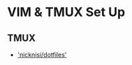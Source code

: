 # VIM & TMUX Set Up

## TMUX
* ['nicknisi/dotfiles'](https://github.com/nicknisi/dotfiles/blob/master/tmux/tmux.conf.symlink)
